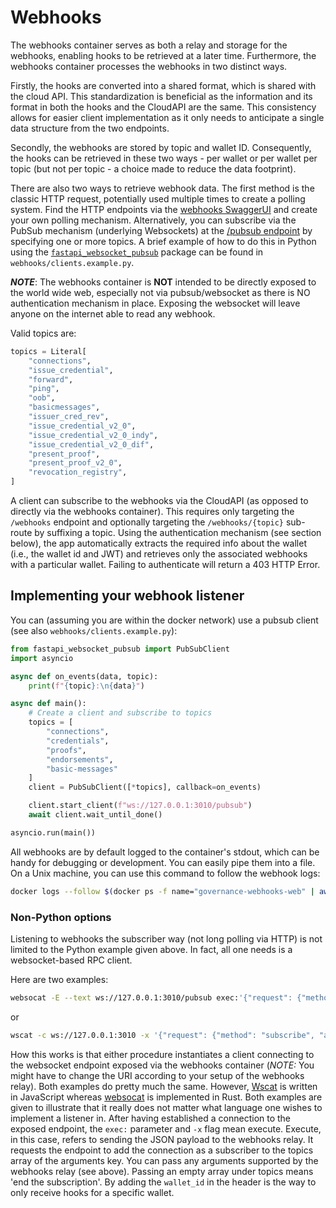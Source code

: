 # Webhooks

The webhooks container serves as both a relay and storage for the webhooks, enabling hooks to be retrieved at a later time. Furthermore, the webhooks container processes the webhooks in two distinct ways.

Firstly, the hooks are converted into a shared format, which is shared with the cloud API. This standardization is beneficial as the information and its format in both the hooks and the CloudAPI are the same. This consistency allows for easier client implementation as it only needs to anticipate a single data structure from the two endpoints.

Secondly, the webhooks are stored by topic and wallet ID. Consequently, the hooks can be retrieved in these two ways - per wallet or per wallet per topic (but not per topic - a choice made to reduce the data footprint).

There are also two ways to retrieve webhook data. The first method is the classic HTTP request, potentially used multiple times to create a polling system. Find the HTTP endpoints via the [webhooks SwaggerUI](http://localhost:3010/docs) and create your own polling mechanism. Alternatively, you can subscribe via the PubSub mechanism (underlying Websockets) at the [/pubsub endpoint](http://localhost:3010/pubsub) by specifying one or more topics. A brief example of how to do this in Python using the [`fastapi_websocket_pubsub`](https://github.com/permitio/fastapi_websocket_pubsub) package can be found in `webhooks/clients.example.py`.

**_NOTE_**: The webhooks container is **NOT** intended to be directly exposed to the world wide web, especially not via pubsub/websocket as there is NO authentication mechanism in place. Exposing the websocket will leave anyone on the internet able to read any webhook.

Valid topics are:

```python
topics = Literal[
    "connections",
    "issue_credential",
    "forward",
    "ping",
    "oob",
    "basicmessages",
    "issuer_cred_rev",
    "issue_credential_v2_0",
    "issue_credential_v2_0_indy",
    "issue_credential_v2_0_dif",
    "present_proof",
    "present_proof_v2_0",
    "revocation_registry",
]
```

A client can subscribe to the webhooks via the CloudAPI (as opposed to directly via the webhooks container). This requires only targeting the `/webhooks` endpoint and optionally targeting the `/webhooks/{topic}` sub-route by suffixing a topic. Using the authentication mechanism (see section below), the app automatically extracts the required info about the wallet (i.e., the wallet id and JWT) and retrieves only the associated webhooks with a particular wallet. Failing to authenticate will return a 403 HTTP Error.

## Implementing your webhook listener

You can (assuming you are within the docker network) use a pubsub client (see also `webhooks/clients.example.py`):

```python
from fastapi_websocket_pubsub import PubSubClient
import asyncio

async def on_events(data, topic):
    print(f"{topic}:\n{data}")

async def main():
    # Create a client and subscribe to topics
    topics = [
        "connections",
        "credentials",
        "proofs",
        "endorsements",
        "basic-messages"
    ]
    client = PubSubClient([*topics], callback=on_events)

    client.start_client(f"ws://127.0.0.1:3010/pubsub")
    await client.wait_until_done()

asyncio.run(main())
```

All webhooks are by default logged to the container's stdout, which can be handy for debugging or development. You can easily pipe them into a file. On a Unix machine, you can use this command to follow the webhook logs:

```bash
docker logs --follow $(docker ps -f name="governance-webhooks-web" | awk 'FNR == 2 {print $1}')
```

### Non-Python options

Listening to webhooks the subscriber way (not long polling via HTTP) is not limited to the Python example given above. In fact, all one needs is a websocket-based RPC client.

Here are two examples:

```bash
websocat -E --text ws://127.0.0.1:3010/pubsub exec:'{"request": {"method": "subscribe", "arguments": {"topics": ["proofs", "endorsements", "oob", "out_of_band", "connections", "basic-messages", "credentials"]}}}'
```

or

```bash
wscat -c ws://127.0.0.1:3010 -x '{"request": {"method": "subscribe", "arguments": {"topics": ["proofs", "endorsements", "oob", "out_of_band", "connections", "basic-messages", "credentials"]}}}' -w 99999
```

How this works is that either procedure instantiates a client connecting to the websocket endpoint exposed via the webhooks container (_NOTE:_ You might have to change the URI according to your setup of the webhooks relay). Both examples do pretty much the same. However, [Wscat](https://github.com/websockets/wscat) is written in JavaScript whereas [websocat](https://github.com/vi/websocat) is implemented in Rust. Both examples are given to illustrate that it really does not matter what language one wishes to implement a listener in. After having established a connection to the exposed endpoint, the `exec:` parameter and `-x` flag mean execute. Execute, in this case, refers to sending the JSON payload to the webhooks relay. It requests the endpoint to add the connection as a subscriber to the topics array of the arguments key. You can pass any arguments supported by the webhooks relay (see above). Passing an empty array under topics means 'end the subscription'. By adding the `wallet_id` in the header is the way to only receive hooks for a specific wallet.
